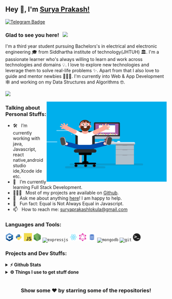 ## Hey 👋, I'm [Surya Prakash!](https://github.com/suryadevelope/)

[![Telegram Badge](https://img.shields.io/badge/-Telegram-0088cc?style=flat-square&logo=Telegram&logoColor=white)](https://t.me/Surya_developer)

### Glad to see you here! &nbsp; ![](https://visitor-badge.glitch.me/badge?page_id=suryadevelope.suryadevelope&style=flat-square&color=0088cc)

I'm a third year student pursuing Bachelors's in electrical and electronic engineering 🎓 from Siddhartha institute of technology(JHTUH) 🏛. I'm a passionate learner who's always willing to learn and work across technologies and domains 💡. I love to explore new technologies and leverage them to solve real-life problems ✨. Apart from that I also love to guide and mentor newbies 👨🏻‍💻. I'm currently into Web & App Development🕸️ and working on my Data Structures and Algorithms 🤓.

[![](https://gitwar.herokuapp.com/badge?username=suryadevelope&label=Suryadevelope%20Profile%20Score&style=for-the-badge&color=0088cc)](https://gitwar.herokuapp.com/)

<img align="right" height="250" width="375" alt="" src="https://raw.githubusercontent.com/suryadevelope/developer/master/gifs/coder.gif" />

### Talking about Personal Stuffs:

- 🛠 &nbsp; I’m currently working with java, Javascript, react native,android studio ide,Xcode ide etc.
- 🚀 &nbsp; I’m currently learning Full Stack Development.
- 👨🏻‍💻 &nbsp; Most of my projects are available on [Github](https://github.com/suryadevelope).
- 💬 &nbsp; Ask me about anything [here](https://github.com/suryadevelope/developer/issues)! I am happy to help.
- 👾 &nbsp; Fun fact: Equal is Not Always Equal in Javascript.
- 📫 &nbsp; How to reach me: suryaprakashlokula@gmail.com

### Languages and Tools:

<code><img height="25" src="https://raw.githubusercontent.com/github/explore/80688e429a7d4ef2fca1e82350fe8e3517d3494d/topics/cpp/cpp.png" alt="cpp"></code>
<code><img height="25" src="https://raw.githubusercontent.com/github/explore/80688e429a7d4ef2fca1e82350fe8e3517d3494d/topics/python/python.png" alt="python"></code>
<code><img height="25" src="https://raw.githubusercontent.com/github/explore/80688e429a7d4ef2fca1e82350fe8e3517d3494d/topics/javascript/javascript.png" alt="javascript"></code>
<code><img height="25" src="https://raw.githubusercontent.com/github/explore/80688e429a7d4ef2fca1e82350fe8e3517d3494d/topics/nodejs/nodejs.png" alt="nodejs"></code>
<code><img height="25" src="https://devicons.github.io/devicon/devicon.git/icons/express/express-original.svg" alt="expressjs"></code>
<code><img height="25" src="https://raw.githubusercontent.com/github/explore/80688e429a7d4ef2fca1e82350fe8e3517d3494d/topics/react/react.png" alt="react"></code>
<code><img height="25" src="https://raw.githubusercontent.com/github/explore/80688e429a7d4ef2fca1e82350fe8e3517d3494d/topics/graphql/graphql.png" alt="graphql"></code>
<code><img height="25" src="https://raw.githubusercontent.com/github/explore/80688e429a7d4ef2fca1e82350fe8e3517d3494d/topics/sql/sql.png" alt="sql"></code>
<code><img height="25" src="https://encrypted-tbn0.gstatic.com/images?q=tbn%3AANd9GcSTTzPAw-55ssm1Im594xYZ9eRQu2JylrkYLg&usqp=CAU" alt="mongodb"></code>
<code><img height="25" src="https://devicons.github.io/devicon/devicon.git/icons/git/git-original.svg" alt="git"></code>
<code><img height="25" src="https://raw.githubusercontent.com/github/explore/80688e429a7d4ef2fca1e82350fe8e3517d3494d/topics/terminal/terminal.png" alt="terminal"></code>

<!--
<code><img height="25" src="https://raw.githubusercontent.com/github/explore/80688e429a7d4ef2fca1e82350fe8e3517d3494d/topics/sass/sass.png" alt="sass"></code>
-->

### Projects and Dev Stuffs:

<details>	
  <summary><b>⚡ Github Stats</b></summary>

<img height="180em" src="https://github-readme-stats.vercel.app/api?username=suryadevelope&show_icons=true&hide_border=true" />
<img height="180em" src="https://github-readme-stats.vercel.app/api/top-langs/?username=suryadevelope&exclude_repo=KNN-Image-Classification&show_icons=true&hide_border=true&layout=compact&langs_count=8"/>
</details>


 
<details>	
  <br />
  <summary><b>⚙️ Things I use to get stuff done</b></summary>
  	<ul>
  	    <li><b>OS:</b> Windows 10</li>
	    <li><b>Laptop: </b> Lenovo ideapad 330</li>
  	    <li><b>Browser: </b> Chrome Developer Edition</li>
	    <li><b>Code Editor:</b> VSCode - The best editor out there</li>
	   
</ul>	
</details>

#

<div align="center">

### Show some ❤️ by starring some of the repositories!

</div>
